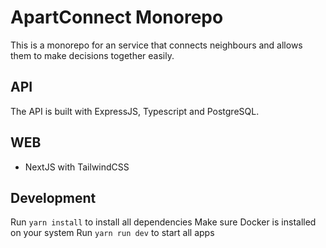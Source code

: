 # ApartConnect Monorepo
This is a monorepo for an service that connects neighbours and allows them to make decisions together easily.

## API
The API is built with ExpressJS, Typescript and PostgreSQL.

## WEB
- NextJS with TailwindCSS

## Development
Run `yarn install` to install all dependencies
Make sure Docker is installed on your system
Run `yarn run dev` to start all apps
